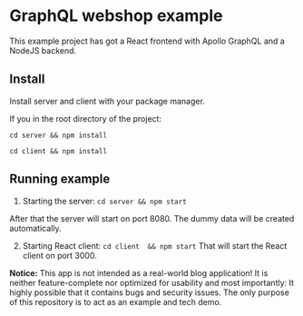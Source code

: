 # GraphQL webshop example

This example project has got a React frontend with Apollo GraphQL and a NodeJS backend. 

## Install 

Install server and client with your package manager.

If you in the root directory of the project: 

```cd server && npm install```

```cd client && npm install```

## Running example
1. Starting the server:
```cd server && npm start```

After that the server will start on port 8080. The dummy data will be created automatically. 

2. Starting React client: 
```cd client  && npm start```
That will start the React client on port 3000.


**Notice:** This app is not intended as a real-world blog application! It is neither feature-complete nor optimized for usability and most importantly: It highly possible that it contains bugs and security issues. The only purpose of this repository is to act as an example and tech demo.